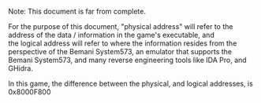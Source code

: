 Note: This document is far from complete. 

For the purpose of this document, "physical address" will refer to the address of the data / information in the game's executable, and  
the logical address will refer to where the information resides from the perspective of the Bemani System573, an emulator that supports the Bemani System573, and 
many reverse engineering tools like IDA Pro, and GHidra.

In this game, the difference between the physical, and logical addresses, is 0x8000F800
